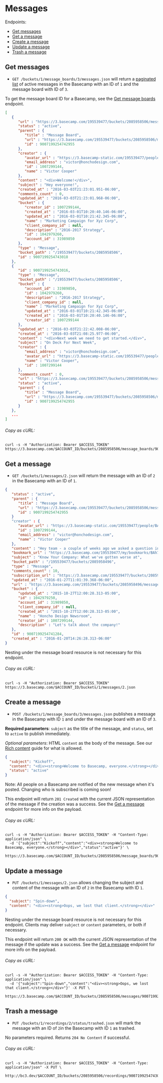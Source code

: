 Messages
========

Endpoints:

- [Get messages](#get-messages)
- [Get a message](#get-a-message)
- [Create a message](#create-a-message)
- [Update a message](#update-a-message)
- [Trash a message](#trash-a-message)

Get messages
------------

* `GET /buckets/1/message_boards/3/messages.json` will return a [paginated list][1] of active messages in the Basecamp with an ID of `1` and the message board with ID of `3`.

To get the message board ID for a Basecamp, see the [Get message boards][2] endpoint.

``` json
[
   {
      "url" : "https://3.basecamp.com/195539477/buckets/2085958506/messages/9007199254743018",
      "status" : "active",
      "parent" : {
         "title" : "Message Board",
         "url" : "https://3.basecamp.com/195539477/buckets/2085958506/message_boards/9007199254742955",
         "id" : 9007199254742955
      },
      "creator" : {
         "avatar_url" : "https://3.basecamp-static.com/195539477/people/BAhpBEgqCjw=--8266bb0507508f3d46050d57b65924d5e2a005f3/avatar-64-x4",
         "email_address" : "victor@honchodesign.com",
         "id" : 1007299144,
         "name" : "Victor Cooper"
      },
      "content" : "<div>Welcome!</div>",
      "subject" : "Hey everyone!",
      "created_at" : "2016-03-03T21:23:01.951-06:00",
      "comments_count" : 0,
      "updated_at" : "2016-03-03T21:23:01.968-06:00",
      "bucket" : {
         "creator_id" : 1007299144,
         "created_at" : "2016-03-01T10:20:40.146-06:00",
         "updated_at" : "2016-03-01T10:21:42.345-06:00",
         "name" : "Marketing Campaign for Xyz Corp",
         "client_company_id" : null,
         "description" : "2016-2017 Strategy",
         "id" : 1042979260,
         "account_id" : 31989850
      },
      "type" : "Message",
      "bucket_path" : "/195539477/buckets/2085958506",
      "id" : 9007199254743018
   },
   {
      "id" : 9007199254743016,
      "type" : "Message",
      "bucket_path" : "/195539477/buckets/2085958506",
      "bucket" : {
         "account_id" : 31989850,
         "id" : 1042979260,
         "description" : "2016-2017 Strategy",
         "client_company_id" : null,
         "name" : "Marketing Campaign for Xyz Corp",
         "updated_at" : "2016-03-01T10:21:42.345-06:00",
         "created_at" : "2016-03-01T10:20:40.146-06:00",
         "creator_id" : 1007299144
      },
      "updated_at" : "2016-03-03T21:22:42.008-06:00",
      "created_at" : "2016-03-03T21:08:25.977-06:00",
      "content" : "<div>Next week we need to get started.</div>",
      "subject" : "On Deck For Next Week",
      "creator" : {
         "email_address" : "victor@honchodesign.com",
         "avatar_url" : "https://3.basecamp-static.com/195539477/people/BAhpBEgqCjw=--8266bb0507508f3d46050d57b65924d5e2a005f3/avatar-64-x4",
         "name" : "Victor Cooper",
         "id" : 1007299144
      },
      "comments_count" : 0,
      "url" : "https://3.basecamp.com/195539477/buckets/2085958506/messages/9007199254743016",
      "status" : "active",
      "parent" : {
         "title" : "Message Board",
         "url" : "https://3.basecamp.com/195539477/buckets/2085958506/message_boards/9007199254742955",
         "id" : 9007199254742955
      }
   },
   ...
]
```

###### Copy as cURL:

``` shell
curl -s -H "Authorization: Bearer $ACCESS_TOKEN" https://3.basecamp.com/$ACCOUNT_ID/buckets/2085958506/message_boards/9007199254742955/messages.json
```


Get a message
-------------

* `GET /buckets/1/messages/2.json` will return the message with an ID of `2` in the Basecamp with an ID of `1`.

``` json
{
   "status" : "active",
   "parent" : {
      "title" : "Message Board",
      "url" : "https://3.basecamp.com/195539477/buckets/2085958506/message_boards/9007199254742955",
      "id" : 9007199254742955
   }
   "creator" : {
      "avatar_url" : "https://3.basecamp-static.com/195539477/people/BAhpBEgqCjw=--8266bb0507508f3d46050d57b65924d5e2a005f3/avatar-64-x4",
      "id" : 1007299144,
      "email_address" : "victor@honchodesign.com",
      "name" : "Victor Cooper"
   },
   "content" : "Hey team - a couple of weeks ago we asked a question in Know Your Company - 'What have we gotten worse at over the last year?'<br/><br/>\n\n  Of course I had hoped nothing, but that's probably not realistic. 😬 I read a lot of great feedback, but the general theme is that we've gotten much worse with overwork. That our clients demand even more of our time, and we haven't grown necessarily.<br/><br/>\n\n  That means more work across the same amount of people, which means longer days, more weekend work, and ultimately more burn out. And as our clients have grown, so has our geographic dispersal - bigger clients means more travel. And that's not helping us get any more done either.<br/><br/>\n\n  I want you to know I hear you. This is unacceptable from my perspective. I knew we were taking a hit work wise and couldn't sustain it, but I didn't know it was this bad. That's my fault.<br/><br/>\n\n  So here's what we going to do, immediately:\n  <ul>\n    <li>If you know you're working more than 45 hours a week, just stop. Seriously, just stop. The work will still be there, and it will be better for it if you take some time away from it. I know this is easier said than done.</li>\n    <li>Talk to your manager, ASAP. Honestly, if deadlines need to move, so be it. If deliverables need to be cut, so be it.</li>\n    <li>Plan vacation, now. Stop procrastinating and say you'll figure it out later. You won't. Plan with your teams and get a slot of at minimum 3-4 days off in row, preferably a week or more.</li>\n    <li>Myself and the management team are looking at clients across the board. We're going to strongly consider firing the least profitable clients. We're at a good size and aren't going to grow for the sake of it. This is longer term planning. We can't ditch clients overnight, but in the next 6 months expect reduction in low-profit, or painful clients.</li>\n    <li>Try to avoid working weekends at all costs. I know an email or two might have to be sent. Resist the urge.</li>\n    <li>We're bringing on more contractors to ease the burden of work across more people.</li>\n  </ul><br/>\n\n  I know this sounds a bit like I'm preaching -- that in reality, the client work can't just stop. But believe me, it can. We can manage our clients if we know what we need to do. The quality of our work, and the quality of your lives has always been what has made us great. We're not about to just give that up, even though I've failed to recognize it until it got to this point. For that, I'm sorry. But I think we can turn it around.<br/><br/>\n\n  I'll update you soon on where everything stands soon. Thanks for all your hard work. Now go take a breather.<br/><br/>\n\n  -Victor",
   "bookmark_url" : "https://3.basecamp.com/195539477/my/bookmarks/BAh7CEkiCGdpZAY6BkVUSSI0Z2lkOi8vYmMzL1JlY29yZGluZy85MDA3MTk5MjU0NzQxMjg0P2V4cGlyZXNfaW4GOwBUSSIMcHVycG9zZQY7AFRJIg1yZWFkYWJsZQY7AFRJIg9leHBpcmVzX2F0BjsAVDA=--cc06ad7b09ccc6ab6f6bda67b01ba0bfd651e221",
   "subject" : "Know Your Company: What we've gotten worse at",
   "bucket_path" : "/195539477/buckets/2085958496",
   "type" : "Message",
   "comments_count" : 10,
   "subscription_url" : "https://3.basecamp.com/195539477/buckets/2085958496/recordings/9007199254741284/subscription",
   "updated_at" : "2016-01-27T11:01:39.368-06:00",
   "url" : "https://3.basecamp.com/195539477/buckets/2085958496/messages/9007199254741284",
   "bucket" : {
      "updated_at" : "2015-10-27T12:00:28.313-05:00",
      "id" : 1042979250,
      "account_id" : 31989850,
      "client_company_id" : null,
      "created_at" : "2015-10-27T12:00:28.313-05:00",
      "name" : "Honcho Design Newsroom",
      "creator_id" : 1007299144,
      "description" : "Let's talk about the company!"
   },
   "id" : 9007199254741284,
   "created_at" : "2016-01-20T14:26:28.313-06:00"
}
```

Nesting under the message board resource is not necessary for this endpoint.

###### Copy as cURL:

``` shell
curl -s -H "Authorization: Bearer $ACCESS_TOKEN" https://3.basecamp.com/$ACCOUNT_ID/buckets/1/messages/2.json
```


Create a message
----------------

* `POST /buckets/1/message_boards/3/messages.json` publishes a message in the Basecamp with ID `1` and under the message board with an ID of `3`.

**Required parameters**: `subject` as the title of the message, and `status`, set to `active` to publish immediately.

_Optional parameters_: HTML `content` as the body of the message. See our [Rich content][3] guide for what is allowed.

``` json
{
  "subject": "Kickoff",
  "content": "<div><strong>Welcome to Basecamp, everyone.</strong></div>",
  "status": "active"
}
```

Note: All people on a Basecamp are notified of the new message when it's posted. Changing who is subscribed is coming soon!

This endpoint will return `201 Created` with the current JSON representation of the message if the creation was a success. See the [Get a message](#get-a-message) endpoint for more info on the payload.

###### Copy as cURL:

``` shell
curl -s -H "Authorization: Bearer $ACCESS_TOKEN" -H "Content-Type: application/json" \
  -d '{"subject":"Kickoff","content":"<div><strong>Welcome to Basecamp, everyone.</strong></div>","status":"active"}' \
  https://3.basecamp.com/$ACCOUNT_ID/buckets/2085958506/message_boards/9007199254742955/messages.json
```


Update a message
-----------------

* `PUT /buckets/1/messages/2.json` allows changing the subject and content of the message with an ID of `2` in the Basecamp with ID `1`.

``` json
{
  "subject": "Spin-down",
  "content": "<div><strong>Oops, we lost that client.</strong></div>"
}
```

Nesting under the message board resource is not necessary for this endpoint. Clients may deliver `subject` or `content` parameters, or both if necessary.

This endpoint will return `200 OK` with the current JSON representation of the message if the update was a success. See the [Get a message](#get-a-message) endpoint for more info on the payload.

###### Copy as cURL:

``` shell
curl -s -H "Authorization: Bearer $ACCESS_TOKEN" -H "Content-Type: application/json" \
  -d '{"subject":"Spin-down","content":"<div><strong>Oops, we lost that client.</strong></div>"}' -X PUT \
  https://3.basecamp.com/$ACCOUNT_ID/buckets/2085958506/messages/9007199254743021.json
```


Trash a message
---------------

* `PUT /buckets/1/recordings/2/status/trashed.json` will mark the message with an ID of `2`in the Basecamp with ID `1` as trashed.

No parameters required. Returns `204 No Content` if successful.

###### Copy as cURL:

``` shell
curl -s -H "Authorization: Bearer $ACCESS_TOKEN" -H "Content-Type: application/json" -X PUT \
  http://bc3.dev/$ACCOUNT_ID/buckets/2085958506/recordings/9007199254743021/status/trashed.json
```


[1]: https://github.com/basecamp/bc3-api/blob/master/README.md#pagination
[2]: https://github.com/basecamp/bc3-api/blob/master/sections/message_boards.md#get-message-boards
[3]: https://github.com/basecamp/bc3-api/blob/master/README.md#rich-content
